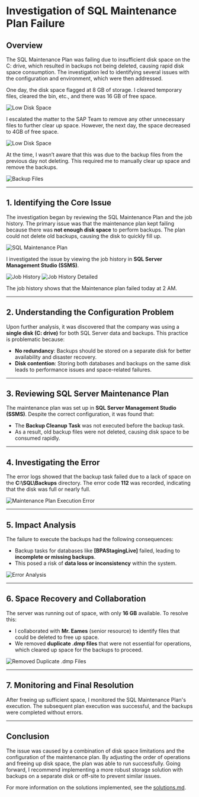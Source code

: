 # Investigation of SQL Maintenance Plan Failure

## Overview
The SQL Maintenance Plan was failing due to insufficient disk space on the C: drive, which resulted in backups not being deleted, causing rapid disk space consumption. The investigation led to identifying several issues with the configuration and environment, which were then addressed.

One day, the disk space flagged at 8 GB of storage. I cleared temporary files, cleared the bin, etc., and there was 16 GB of free space.

![Low Disk Space](low_disk_space_investigation.png)

I escalated the matter to the SAP Team to remove any other unnecessary files to further clear up space. However, the next day, the space decreased to 4GB of free space.

![Low Disk Space](4gb_low_disk_space_investigation.png)

At the time, I wasn’t aware that this was due to the backup files from the previous day not deleting. This required me to manually clear up space and remove the backups.

![Backup Files](SQL_backups_investigation.png)

---

## 1. Identifying the Core Issue

The investigation began by reviewing the SQL Maintenance Plan and the job history. The primary issue was that the maintenance plan kept failing because there was **not enough disk space** to perform backups. The plan could not delete old backups, causing the disk to quickly fill up.

![SQL Maintenance Plan](SQL_maintenance_plan_investigation.png)

I investigated the issue by viewing the job history in **SQL Server Management Studio (SSMS)**.

![Job History](SQL_mp_job_history_investigation.png)
![Job History Detailed](SQL_mp_job_history_detailed_investigation.png)

The job history shows that the Maintenance plan failed today at 2 AM.

---

## 2. Understanding the Configuration Problem

Upon further analysis, it was discovered that the company was using a **single disk (C: drive)** for both SQL Server data and backups. This practice is problematic because:
- **No redundancy**: Backups should be stored on a separate disk for better availability and disaster recovery.
- **Disk contention**: Storing both databases and backups on the same disk leads to performance issues and space-related failures.

---

## 3. Reviewing SQL Server Maintenance Plan

The maintenance plan was set up in **SQL Server Management Studio (SSMS)**. Despite the correct configuration, it was found that:
- The **Backup Cleanup Task** was not executed before the backup task.
- As a result, old backup files were not deleted, causing disk space to be consumed rapidly.

---

## 4. Investigating the Error

The error logs showed that the backup task failed due to a lack of space on the **C:\SQL\Backups** directory. The error code **112** was recorded, indicating that the disk was full or nearly full.

![Maintenance Plan Execution Error](SQL_mp_execution_error_code_investigation.png)

---

## 5. Impact Analysis

The failure to execute the backups had the following consequences:
- Backup tasks for databases like **[BPAStagingLive]** failed, leading to **incomplete or missing backups**.
- This posed a risk of **data loss or inconsistency** within the system.

![Error Analysis](execution_error_code_analysis_investigation.png)

---

## 6. Space Recovery and Collaboration

The server was running out of space, with only **16 GB** available. To resolve this:
- I collaborated with **Mr. Eames** (senior resource) to identify files that could be deleted to free up space.
- We removed **duplicate .dmp files** that were not essential for operations, which cleared up space for the backups to proceed.

![Removed Duplicate .dmp Files](deleted_duplicatedmp_files_investigation.png)

---

## 7. Monitoring and Final Resolution

After freeing up sufficient space, I monitored the SQL Maintenance Plan's execution. The subsequent plan execution was successful, and the backups were completed without errors.

---

## Conclusion

The issue was caused by a combination of disk space limitations and the configuration of the maintenance plan. By adjusting the order of operations and freeing up disk space, the plan was able to run successfully. Going forward, I recommend implementing a more robust storage solution with backups on a separate disk or off-site to prevent similar issues.

For more information on the solutions implemented, see the [solutions.md](solutions.md).
